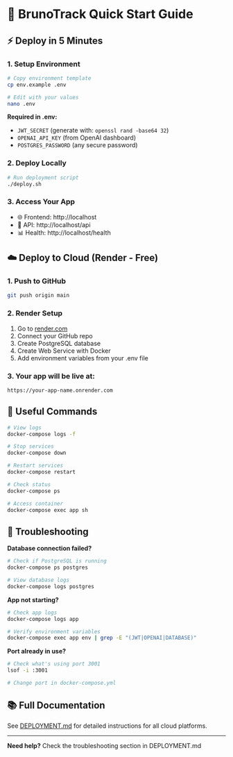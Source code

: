 # 🚀 BrunoTrack Quick Start Guide

## ⚡ Deploy in 5 Minutes

### 1. Setup Environment
```bash
# Copy environment template
cp env.example .env

# Edit with your values
nano .env
```

**Required in .env:**
- `JWT_SECRET` (generate with: `openssl rand -base64 32`)
- `OPENAI_API_KEY` (from OpenAI dashboard)
- `POSTGRES_PASSWORD` (any secure password)

### 2. Deploy Locally
```bash
# Run deployment script
./deploy.sh
```

### 3. Access Your App
- 🌐 Frontend: http://localhost
- 🔧 API: http://localhost/api
- 📊 Health: http://localhost/health

## ☁️ Deploy to Cloud (Render - Free)

### 1. Push to GitHub
```bash
git push origin main
```

### 2. Render Setup
1. Go to [render.com](https://render.com)
2. Connect your GitHub repo
3. Create PostgreSQL database
4. Create Web Service with Docker
5. Add environment variables from your .env file

### 3. Your app will be live at:
`https://your-app-name.onrender.com`

## 🔧 Useful Commands

```bash
# View logs
docker-compose logs -f

# Stop services
docker-compose down

# Restart services
docker-compose restart

# Check status
docker-compose ps

# Access container
docker-compose exec app sh
```

## 🚨 Troubleshooting

**Database connection failed?**
```bash
# Check if PostgreSQL is running
docker-compose ps postgres

# View database logs
docker-compose logs postgres
```

**App not starting?**
```bash
# Check app logs
docker-compose logs app

# Verify environment variables
docker-compose exec app env | grep -E "(JWT|OPENAI|DATABASE)"
```

**Port already in use?**
```bash
# Check what's using port 3001
lsof -i :3001

# Change port in docker-compose.yml
```

## 📚 Full Documentation

See [DEPLOYMENT.md](DEPLOYMENT.md) for detailed instructions for all cloud platforms.

---

**Need help?** Check the troubleshooting section in DEPLOYMENT.md 